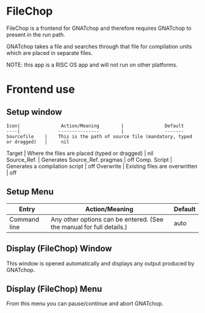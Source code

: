 # FileChop

FileChop is a frontend for GNATchop and therefore requires GNATchop to present in the run path.

GNATchop takes a file and searches through that file for compilation units which are placed in separate files.

NOTE: this app is a RISC OS app and will not run on other platforms.

# Frontend use
 
## Setup window

	Icon|      			Action/Meaning        |               Default
	----|              ---------------		  |               -------
	Sourcefile    |    This is the path of source file (mandatory, typed or dragged)   |     nil    
   Target         |   Where the files are placed (typed or dragged) |      nil           
   Source_Ref.    |   Generates Source_Ref. pragmas     |     off
   Comp. Script   |   Generates a compilation script     |    off
   Overwrite      |   Existing files are overwritten     |    off

## Setup Menu

   Entry        |     Action/Meaning             |          Default
   -----        |     --------------              |         -------
   Command line |  Any other options can be entered. (See the manual for full details.)  |   auto
                     

## Display (FileChop) Window
This window is opened automatically and displays any output produced by GNATchop.

## Display (FileChop) Menu
From this menu you can pause/continue and abort GNATchop.